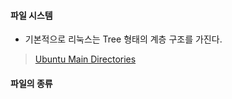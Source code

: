 #### 파일 시스템
- 기본적으로 리눅스는 Tree 형태의 계층 구조를 가진다.

> [Ubuntu Main Directories](https://help.ubuntu.com/community/LinuxFilesystemTreeOverview#Main_directories)

#### 파일의 종류